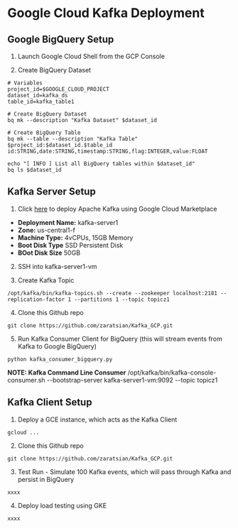 # Google Cloud Kafka Deployment


## Google BigQuery Setup

1. Launch Google Cloud Shell from the GCP Console

2. Create BigQuery Dataset

```
# Variables
project_id=$GOOGLE_CLOUD_PROJECT
dataset_id=kafka_ds
table_id=kafka_table1

# Create BigQuery Dataset
bq mk --description "Kafka Dataset" $dataset_id

# Create BigQuery Table
bq mk --table --description "Kafka Table" $project_id:$dataset_id.$table_id id:STRING,date:STRING,timestamp:STRING,flag:INTEGER,value:FLOAT

echo "[ INFO ] List all BigQuery tables within $dataset_id"
bq ls $dataset_id
```


## Kafka Server Setup

1. Click [here](https://console.cloud.google.com/marketplace/details/click-to-deploy-images/kafka?q=kafka) to deploy Apache Kafka using Google Cloud Marketplace

  * **Deployment Name:** kafka-server1
  * **Zone:** us-central1-f
  * **Machine Type:** 4vCPUs, 15GB Memory
  * **Boot Disk Type** SSD Persistent Disk
  * **BOot Disk Size** 50GB

2. SSH into kafka-server1-vm

3. Create Kafka Topic

```
/opt/kafka/bin/kafka-topics.sh --create --zookeeper localhost:2181 --replication-factor 1 --partitions 1 --topic topicz1 
```

4. Clone this Github repo

```
git clone https://github.com/zaratsian/Kafka_GCP.git
```

5. Run Kafka Consumer Client for BigQuery (this will stream events from Kafka to Google BigQuery)

```
python kafka_consumer_bigquery.py 
```

**NOTE: Kafka Command Line Consumer**
/opt/kafka/bin/kafka-console-consumer.sh --bootstrap-server kafka-server1-vm:9092 --topic topicz1


## Kafka Client Setup

1. Deploy a GCE instance, which acts as the Kafka Client

```
gcloud ...
```

2. Clone this Github repo

```
git clone https://github.com/zaratsian/Kafka_GCP.git
```

3. Test Run - Simulate 100 Kafka events, which will pass through Kafka and persist in BigQuery

```
xxxx
```

4. Deploy load testing using GKE

```
xxxx
```
